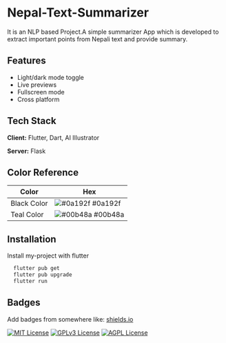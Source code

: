 
# Nepal-Text-Summarizer

It is an NLP based Project.A simple summarizer App which is developed to extract important points from Nepali text and provide summary.

## Features

- Light/dark mode toggle
- Live previews
- Fullscreen mode
- Cross platform


## Tech Stack

**Client:** Flutter, Dart, AI Illustrator

**Server:** Flask

## Color Reference

| Color             | Hex                                                                |
| ----------------- | ------------------------------------------------------------------ |
| Black Color | ![#0a192f](https://via.placeholder.com/10/0a192f?text=+) #0a192f |
|Teal Color | ![#00b48a](https://via.placeholder.com/10/00b48a?text=+) #00b48a 


## Installation

Install my-project with flutter

```bash
  flutter pub get
  flutter pub upgrade
  flutter run
```
    
## Badges

Add badges from somewhere like: [shields.io](https://shields.io/)

[![MIT License](https://img.shields.io/badge/License-MIT-green.svg)](https://choosealicense.com/licenses/mit/)
[![GPLv3 License](https://img.shields.io/badge/License-GPL%20v3-yellow.svg)](https://opensource.org/licenses/)
[![AGPL License](https://img.shields.io/badge/license-AGPL-blue.svg)](http://www.gnu.org/licenses/agpl-3.0)
